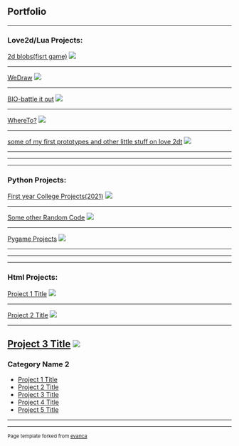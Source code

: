 ## Portfolio

---

### Love2d/Lua Projects: 
[2d blobs(fisrt game)](/sample_page)
<img src="images/dummy_thumbnail.jpg?raw=true"/>

---
[WeDraw](/pdf/sample_presentation.pdf)
<img src="images/dummy_thumbnail.jpg?raw=true"/>

---
[BIO-battle it out](http://example.com/)
<img src="images/dummy_thumbnail.jpg?raw=true"/>

---
[WhereTo?](http://example.com/)
<img src="images/dummy_thumbnail.jpg?raw=true"/>

---
[some of my first prototypes and other little stuff on love 2dt](http://example.com/)
<img src="images/dummy_thumbnail.jpg?raw=true"/>




---  

---  

---

### Python Projects: 
[First year College Projects(2021)](/sample_page)
<img src="images/dummy_thumbnail.jpg?raw=true"/>

---
[Some other Random Code](/pdf/sample_presentation.pdf)
<img src="images/dummy_thumbnail.jpg?raw=true"/>

---
[Pygame Projects](http://example.com/)
<img src="images/dummy_thumbnail.jpg?raw=true"/>





---  

---  

---

### Html Projects: 
[Project 1 Title](/sample_page)
<img src="images/dummy_thumbnail.jpg?raw=true"/>

---
[Project 2 Title](/pdf/sample_presentation.pdf)
<img src="images/dummy_thumbnail.jpg?raw=true"/>

---
[Project 3 Title](http://example.com/)
<img src="images/dummy_thumbnail.jpg?raw=true"/>
---

### Category Name 2

- [Project 1 Title](http://example.com/)
- [Project 2 Title](http://example.com/)
- [Project 3 Title](http://example.com/)
- [Project 4 Title](http://example.com/)
- [Project 5 Title](http://example.com/)

---




---
<p style="font-size:11px">Page template forked from <a href="https://github.com/evanca/quick-portfolio">evanca</a></p>
<!-- Remove above link if you don't want to attibute -->
